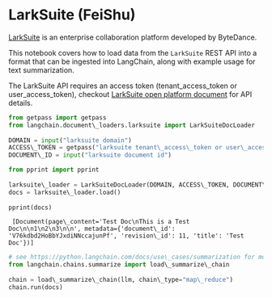 # LarkSuite (FeiShu)

[LarkSuite](https://www.larksuite.com/) is an enterprise collaboration platform developed by ByteDance.

This notebook covers how to load data from the `LarkSuite` REST API into a format that can be ingested into LangChain, along with example usage for text summarization.

The LarkSuite API requires an access token (tenant_access_token or user_access_token), checkout [LarkSuite open platform document](https://open.larksuite.com/document) for API details.

```python
from getpass import getpass  
from langchain.document\_loaders.larksuite import LarkSuiteDocLoader  
  
DOMAIN = input("larksuite domain")  
ACCESS\_TOKEN = getpass("larksuite tenant\_access\_token or user\_access\_token")  
DOCUMENT\_ID = input("larksuite document id")  

```

```python
from pprint import pprint  
  
larksuite\_loader = LarkSuiteDocLoader(DOMAIN, ACCESS\_TOKEN, DOCUMENT\_ID)  
docs = larksuite\_loader.load()  
  
pprint(docs)  

```

```text
 [Document(page\_content='Test Doc\nThis is a Test Doc\n\n1\n2\n3\n\n', metadata={'document\_id': 'V76kdbd2HoBbYJxdiNNccajunPf', 'revision\_id': 11, 'title': 'Test Doc'})]  

```

```python
# see https://python.langchain.com/docs/use\_cases/summarization for more details  
from langchain.chains.summarize import load\_summarize\_chain  
  
chain = load\_summarize\_chain(llm, chain\_type="map\_reduce")  
chain.run(docs)  

```
